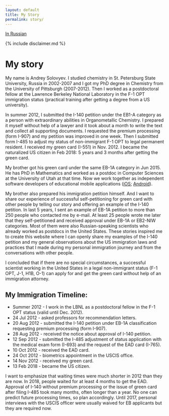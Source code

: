 ```yaml
---
layout: default
title: My Story
permalink: story/
---
```


[In Russian](/story-rus/)

{% include disclaimer.md %}

# My story

My name is Andrey Solovyev. I studied chemistry in St. Petersburg State University, Russia in 2002-2007 and I got my PhD degree in Chemistry from the University of Pittsburgh (2007-2012). Then I worked as a postdoctoral fellow at the Lawrence Berkeley National Laboratory in the F-1 OPT immigration status (practical training after getting a degree from a US university).

In summer 2012, I submitted the I-140 petition under the EB1-A category as a person with extraordinary abilities in Organometallic Chemistry. I prepared it myself without help of a lawyer and it took about a month to write the text and collect all supporting documents. I requested the premium processing (form I-907) and my petition was improved in one week. Then I submitted form I-485 to adjust my status of non-immigrant F-1 OPT to legal permanent resident. I received my green card (I-551) in Nov. 2012. I became the naturalized US citizen in Feb 2018: 5 years and 3 months after getting the green card.

My brother got his green card under the same EB-1A category in Jun 2015. He has PhD in Mathematics and worked as a postdoc in Computer Sciences at the University of Utah at that time. Now we work together as independent software developers of educational mobile applications ([iOS](https://itunes.apple.com/us/developer/andrey-solovyev/id655223913); [Android](https://play.google.com/store/apps/developer?id=Andrey+Solovyev)).

My brother also prepared his immigration petition himself. And I want to share our experience of successful self-petitioning for green card with other people by telling our story and offering an example of the I-140 petition. In last 5 years, I sent an example of EB-1A petition to more than 250 people who contacted me by e-mail. At least 25 people wrote me later that they self-petitioned and received approval under EB-1A or EB2-NIW categories. Most of them were also Russian-speaking scientists who already worked as postdocs in the United States. These stories inspired me to create this website where I can openly share my examples of the I-140 petition and my general observations about the US immigration laws and practices that I made during my personal immigration journey and from the conversations with other people. 

I concluded that if there are no special circumstances, a successful scientist working in the United States in a legal non-immigrant status (F-1 OPT, J-1, H1B, O-1) can apply for and get the green card without help of an immigration attorney.

## My Immigration Timeline:
- Summer 2012 - I work in the LBNL as a postdoctoral fellow in the F-1 OPT status (valid until Dec. 2012).
- 24 Jul 2012 - asked professors for recommendation letters.
- 20 Aug 2012 - submitted the I-140 petition under EB-1A classification requesting premium processing (form I-907).
- 28 Aug 2012 - received the notice about approval of I-140 petition.
- 12 Sep 2012 - submitted the I-485 adjustment of status application with the medical exam form (I-693) and the request of the EAD card (I-765).
- 10 Oct 2012 - received the EAD card.
- 24 Oct 2012 - biometrics appointment in the USCIS office.
- 14 Nov 2012 - received my green card.
- 13 Feb 2018 - became the US citizen.

I want to emphasize that waiting times were much shorter in 2012 than they are now. In 2018, people waited for at least 4 months to get the EAD. Approval of I-140 without premium processing or the issue of green card after filing I-485 took many months, often longer than a year. No one can predict future processing times, so plan accordingly. Until 2017, personal interviews with the USCIS officer were usually waived for EB applicants but they are required now.
